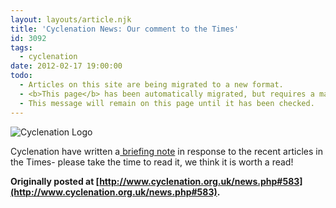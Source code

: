 ```yaml
---
layout: layouts/article.njk
title: 'Cyclenation News: Our comment to the Times'
id: 3092
tags:
  - cyclenation
date: 2012-02-17 19:00:00
todo:
  - Articles on this site are being migrated to a new format.
  - <b>This page</b> has been automatically migrated, but requires a manual check-&amp;-tune to ensure the format and links all work as expected.
  - This message will remain on this page until it has been checked.
---
```


![Cyclenation Logo](http://www.pompeybug.co.uk/wp-content/plugins/wp-cyclenation-news/cnlogo.jpg)<p>Cyclenation have written a[ briefing note](documents/120216%20Times%20Briefing%20note%20to%20Kaya%20Burgess.pdf "times") in response to the recent articles in the Times- please take the time to read it, we think it is worth a read!

**Originally posted at [http://www.cyclenation.org.uk/news.php#583](http://www.cyclenation.org.uk/news.php#583).**